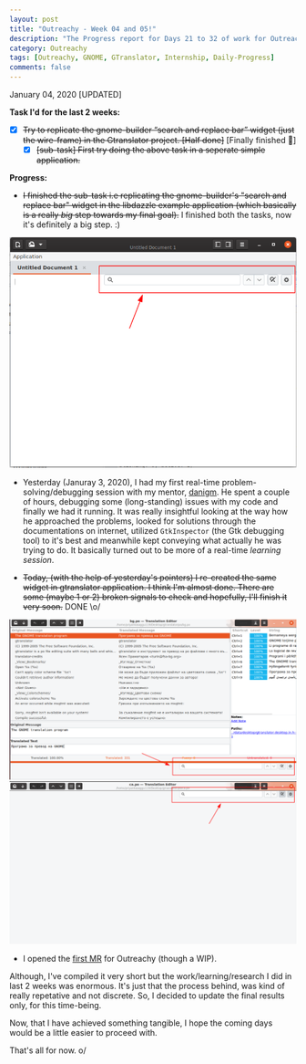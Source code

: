 ```yaml
---
layout: post
title: "Outreachy - Week 04 and 05!"
description: "The Progress report for Days 21 to 32 of work for Outreachy Program."
category: Outreachy
tags: [Outreachy, GNOME, GTranslator, Internship, Daily-Progress]
comments: false
---
```


January 04, 2020
[UPDATED]

**Task I'd for the last 2 weeks:**

- [X] <strike>Try to replicate the gnome-builder “search and replace bar” widget (just the wire-frame) in the Gtranslator project. [Half done]</strike> [Finally finished 🎉️]
  - [X] <strike>[sub-task] First try doing the above task in a seperate simple application.</strike> 

**Progress:**
<!-- break -->

- <strike>I finished the sub-task i.e replicating the gnome-builder's "search and replace bar" widget in the libdazzle example application (which basically is a really *big* step towards my final goal).</strike> I finished both the tasks, now it's definitely a big step. :)

![Libdazzle-example-application](/assets/example-search-bar.png)

- Yesterday (Januray 3, 2020), I had my first real-time problem-solving/debugging session with my mentor, [danigm](http://danigm.net). He spent a couple of hours, debugging some (long-standing) issues with my code and finally we had it running. It was really insightful looking at the way how he approached the problems, looked for solutions through the documentations on internet, utilized `GtkInspector` (the Gtk debugging tool) to it's best and meanwhile kept conveying what actually he was trying to do. It basically turned out to be more of a real-time *learning session*.

- <strike>Today, (with the help of yesterday's pointers) I re-created the same widget in gtranslator application. I think I'm almost done. There are some (maybe 1 or 2) broken signals to check and hopefully, I'll finish it very soon.</strike> DONE \o/

![Gtranslator-GtrTab-search-and-replace-bar](/assets/gtr-tab-search-bar.png)
![Gtranslator-recreated-search-and-replace-bar](/assets/gtranslator-search-bar.png)

- I opened the [first MR](https://gitlab.gnome.org/GNOME/gtranslator/merge_requests/56) for Outreachy (though a WIP). 

Although, I've compiled it very short but the work/learning/research I did in last 2 weeks was enormous. It's just that the process behind, was kind of really repetative and not discrete. So, I decided to update the final results only, for this time-being. 

Now, that I have achieved something tangible, I hope the coming days would be a little easier to proceed with.

That's all for now. o/
